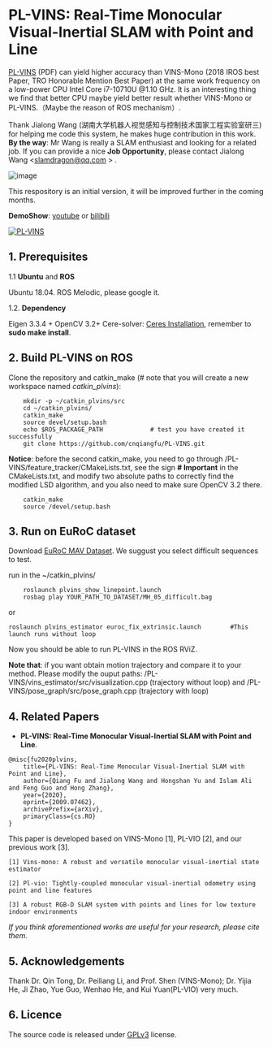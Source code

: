 # PL-VINS: Real-Time Monocular Visual-Inertial SLAM with Point and Line

[PL-VINS](https://arxiv.org/pdf/2009.07462.pdf) (PDF) can yield higher accuracy than VINS-Mono (2018 IROS best Paper, TRO Honorable Mention Best Paper) at the same work frequency on a low-power CPU Intel Core i7-10710U @1.10 GHz. It is an interesting thing we find that better CPU maybe yield better result whether VINS-Mono or PL-VINS.（Maybe the reason of ROS mechanism）.

Thank Jialong Wang (湖南大学机器人视觉感知与控制技术国家工程实验室研三) for helping me code this system, he makes huge contribution in this work. **By the way**: Mr Wang is really a SLAM enthusiast and looking for a related job. If you can provide a nice **Job Opportunity**, please contact Jialong Wang <slamdragon@qq.com > . 


![image](https://github.com/cnqiangfu/PL-VINS/blob/master/support_files/plvins-vinsmono.png)


This respository is an initial version, it will be improved further in the coming months.


**DemoShow**: [youtube](https://youtu.be/IV5QEfI_MFc) or [bilibili](https://www.bilibili.com/video/BV1464y1F7hk/)

[![PL-VINS](https://img.youtube.com/vi/IV5QEfI_MFc/0.jpg)](https://youtu.be/IV5QEfI_MFc)

## 1. Prerequisites
1.1 **Ubuntu** and **ROS**

Ubuntu 18.04. ROS Melodic, please google it.

1.2. **Dependency**

Eigen 3.3.4 + OpenCV 3.2+ Cere-solver: [Ceres Installation](http://ceres-solver.org/installation.html), remember to **sudo make install**.

## 2. Build PL-VINS on ROS
Clone the repository and catkin_make (# note that you will create a new workspace named *catkin_plvins*):
```
	mkdir -p ~/catkin_plvins/src    
	cd ~/catkin_plvins/
	catkin_make
	source devel/setup.bash
	echo $ROS_PACKAGE_PATH             # test you have created it successfully
	git clone https://github.com/cnqiangfu/PL-VINS.git
```
**Notice**: before the second catkin_make, you need to go through /PL-VINS/feature_tracker/CMakeLists.txt, see the sign **# Important** in the CMakeLists.txt, and modify two absolute paths to correctly find the modified LSD algorithm, and you also need to make sure OpenCV 3.2 there.

```	
	catkin_make
	source /devel/setup.bash
```

## 3. Run on EuRoC dataset

Download [EuRoC MAV Dataset](http://projects.asl.ethz.ch/datasets/doku.php?id=kmavvisualinertialdatasets). We suggust you select difficult sequences to test.

run in the ~/catkin_plvins/
```
	roslaunch plvins_show_linepoint.launch
	rosbag play YOUR_PATH_TO_DATASET/MH_05_difficult.bag
```
or 
```
roslaunch plvins_estimator euroc_fix_extrinsic.launch        #This launch runs without loop
```

Now you should be able to run PL-VINS in the ROS RViZ. 

**Note that**: if you want obtain motion trajectory and compare it to your method. Please modify the ouput paths: /PL-VINS/vins_estimator/src/visualization.cpp (trajectory without loop) and /PL-VINS/pose_graph/src/pose_graph.cpp (trajectory with loop)


## 4. Related Papers

- **PL-VINS: Real-Time Monocular Visual-Inertial SLAM with Point and Line**.

```
@misc{fu2020plvins,
    title={PL-VINS: Real-Time Monocular Visual-Inertial SLAM with Point and Line},
    author={Qiang Fu and Jialong Wang and Hongshan Yu and Islam Ali and Feng Guo and Hong Zhang},
    year={2020},
    eprint={2009.07462},
    archivePrefix={arXiv},
    primaryClass={cs.RO}
}
```

This paper is developed based on VINS-Mono [1], PL-VIO [2], and our previous work [3].
```
[1] Vins-mono: A robust and versatile monocular visual-inertial state estimator

[2] Pl-vio: Tightly-coupled monocular visual-inertial odometry using point and line features

[3] A robust RGB-D SLAM system with points and lines for low texture indoor environments
```

*If you think aforementioned works are useful for your research, please cite them.*

## 5. Acknowledgements

Thank Dr. Qin Tong, Dr. Peiliang Li, and Prof. Shen (VINS-Mono); Dr. Yijia He, Ji Zhao, Yue Guo, Wenhao He, and Kui Yuan(PL-VIO) very much.

## 6. Licence
The source code is released under [GPLv3](http://www.gnu.org/licenses/) license.

